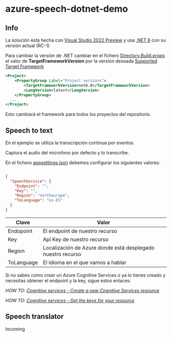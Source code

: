 # azure-speech-dotnet-demo

## Info

La solución está hecha con [Visual Studio 2022 Preview](https://visualstudio.microsoft.com/es/vs/preview/) y usa [.NET 6](https://dotnet.microsoft.com/download/dotnet/6.0) con su versión actual (RC-1)

Para cambiar la versión de .NET cambiar en el fichero [Directory.Build.props](./Directory.Build.props) el valor de __TargetFrameworkVersion__ por la versión deseada
[Supported Target Framework](https://docs.microsoft.com/en-us/dotnet/standard/frameworks#supported-target-frameworks)
```xml
<Project>
	<PropertyGroup Label="Project versions">
		<TargetFrameworkVersion>net6.0</TargetFrameworkVersion>
		<LangVersion>latest</LangVersion>
	</PropertyGroup>
  ...
</Project>
```
Esto cambiará el framework para todos los proyectos del repositorio.

## Speech to text
En el ejemplo se utiliza la transcripción continua por eventos.

Captura el audio del microfono por defecto y lo transcribe.

En el fichero [appsettings.json](./speech-to-text/appsettings.json) debemos configurar los siguientes valores:

```json

{
  "SpeechService": {
    "Endpoint": "",
    "Key": "",
    "Region": "northeurope",
    "ToLanguage": "es-ES"
  }
}
```
| Clave | Valor | 
|-------|-------|
| Endopoint | El endpoint de nuestro recurso |
| Key | Api Key de nuestro recurso |
| Region | Localización de Azure donde está desplegado nuestro recurso |
| ToLanguage | El idioma en el que vamos a hablar |


Si no sabes como crear un Azure Cognitive Services o ya lo tienes creado y necesitas obtener el endpoint y la key, sigue estos enlaces:

_HOW TO: [Cognitive services - Create a new Cognitive Services resource](https://docs.microsoft.com/en-us/azure/cognitive-services/cognitive-services-apis-create-account?tabs=multiservice%2Clinux#create-a-new-azure-cognitive-services-resource)_

_HOW TO: [Cognitive services - Get the keys for your resource](https://docs.microsoft.com/en-us/azure/cognitive-services/cognitive-services-apis-create-account?tabs=multiservice%2Clinux#get-the-keys-for-your-resource)_

## Speech translator
Incoming

